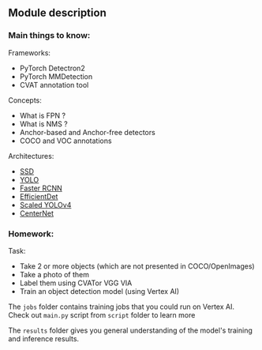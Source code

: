 ## Module description

###  Main things to know:

Frameworks:
- PyTorch Detectron2
- PyTorch MMDetection
- CVAT annotation tool

Concepts:
- What is FPN ?
- What is NMS ?
- Anchor-based and Anchor-free detectors
- COCO and VOC annotations

Architectures:
- [SSD](https://arxiv.org/pdf/1512.02325.pdf)
- [YOLO](https://arxiv.org/pdf/1506.02640v5.pdf)
- [Faster RCNN](https://arxiv.org/pdf/1506.01497.pdf)
- [EfficientDet](https://arxiv.org/pdf/1911.09070.pdf)
- [Scaled YOLOv4](https://arxiv.org/pdf/2011.08036.pdf)
- [CenterNet](https://arxiv.org/abs/1904.07850)

###  Homework:

Task:
- Take 2 or more objects (which are not presented in COCO/OpenImages)
- Take a photo of them
- Label them using CVATor VGG VIA
- Train an object detection model (using Vertex AI)

The `jobs` folder contains training jobs that you could run on Vertex AI. Check out `main.py` script from `script` folder
to learn more

The `results` folder gives you general understanding of the model's training and inference results.
